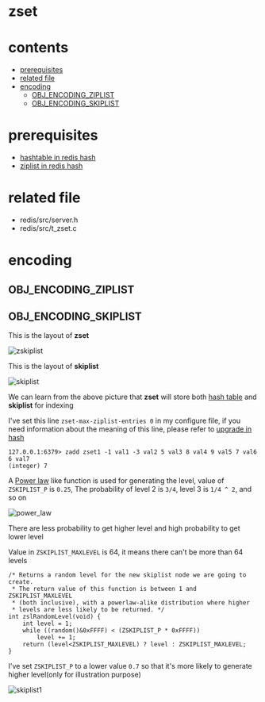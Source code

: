 # zset

# contents

* [prerequisites](#prerequisites)
* [related file](#related-file)
* [encoding](#encoding)
	* [OBJ_ENCODING_ZIPLIST](#OBJ_ENCODING_ZIPLIST)
	* [OBJ_ENCODING_SKIPLIST](#OBJ_ENCODING_SKIPLIST)

# prerequisites

* [hashtable in redis hash](https://github.com/zpoint/Redis-Internals/blob/5.0/Object/hash/hash.md#OBJ_ENCODING_HT)
* [ziplist in redis hash](https://github.com/zpoint/Redis-Internals/blob/5.0/Object/hash/hash.md#OBJ_ENCODING_ZIPLIST)

# related file
* redis/src/server.h
* redis/src/t_zset.c

# encoding

## OBJ_ENCODING_ZIPLIST


## OBJ_ENCODING_SKIPLIST

This is the layout of **zset**

![zskiplist](https://github.com/zpoint/Redis-Internals/blob/5.0/Object/zset/zskiplist.png)

This is the layout of **skiplist**

![skiplist](https://github.com/zpoint/Redis-Internals/blob/5.0/Object/zset/skiplist.png)

We can learn from the above picture that **zset** will store both [hash table](https://github.com/zpoint/Redis-Internals/blob/5.0/Object/hash/hash.md#OBJ_ENCODING_HT) and **skiplist** for indexing

I've set this line `zset-max-ziplist-entries 0` in my configure file, if you need information about the meaning of this line, please refer to [upgrade in hash](https://github.com/zpoint/Redis-Internals/blob/5.0/Object/hash/hash.md#upgrade)

    127.0.0.1:6379> zadd zset1 -1 val1 -3 val2 5 val3 8 val4 9 val5 7 val6 6 val7
    (integer) 7

A [Power law](https://en.wikipedia.org/wiki/Power_law) like function is used for generating the level, value of `ZSKIPLIST_P` is `0.25`, The probability of level 2 is `3/4`, level 3 is `1/4 ^ 2`, and so on

![power_law](https://github.com/zpoint/Redis-Internals/blob/5.0/Object/zset/power_law.png)

There are less probability to get higher level and high probability to get lower level

Value in `ZSKIPLIST_MAXLEVEL` is 64, it means there can't be more than 64 levels


    /* Returns a random level for the new skiplist node we are going to create.
     * The return value of this function is between 1 and ZSKIPLIST_MAXLEVEL
     * (both inclusive), with a powerlaw-alike distribution where higher
     * levels are less likely to be returned. */
    int zslRandomLevel(void) {
        int level = 1;
        while ((random()&0xFFFF) < (ZSKIPLIST_P * 0xFFFF))
            level += 1;
        return (level<ZSKIPLIST_MAXLEVEL) ? level : ZSKIPLIST_MAXLEVEL;
    }


I've set `ZSKIPLIST_P` to a lower value `0.7` so that it's more likely to generate higher level(only for illustration purpose)

![skiplist1](https://github.com/zpoint/Redis-Internals/blob/5.0/Object/zset/skiplist1.png)



